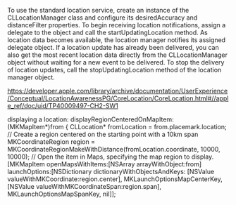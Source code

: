 To use the standard location service, create an instance of the CLLocationManager class and configure its desiredAccuracy and distanceFilter properties. 
To begin receiving location notifications, assign a delegate to the object and call the startUpdatingLocation method.
As location data becomes available, the location manager notifies its assigned delegate object.
If a location update has already been delivered, you can also get the most recent location data directly from the CLLocationManager object without 
waiting for a new event to be delivered. To stop the delivery of location updates, call the stopUpdatingLocation method of the location manager object.

https://developer.apple.com/library/archive/documentation/UserExperience/Conceptual/LocationAwarenessPG/CoreLocation/CoreLocation.html#//apple_ref/doc/uid/TP40009497-CH2-SW1

displaying a location:
displayRegionCenteredOnMapItem:(MKMapItem*)from {
   CLLocation* fromLocation = from.placemark.location;
// Create a region centered on the starting point with a 10km span
   MKCoordinateRegion region = MKCoordinateRegionMakeWithDistance(fromLocation.coordinate, 10000, 10000);
   // Open the item in Maps, specifying the map region to display.
   [MKMapItem openMapsWithItems:[NSArray arrayWithObject:from]
              launchOptions:[NSDictionary dictionaryWithObjectsAndKeys:
                  [NSValue valueWithMKCoordinate:region.center], MKLaunchOptionsMapCenterKey,
                  [NSValue valueWithMKCoordinateSpan:region.span], MKLaunchOptionsMapSpanKey, nil]];
